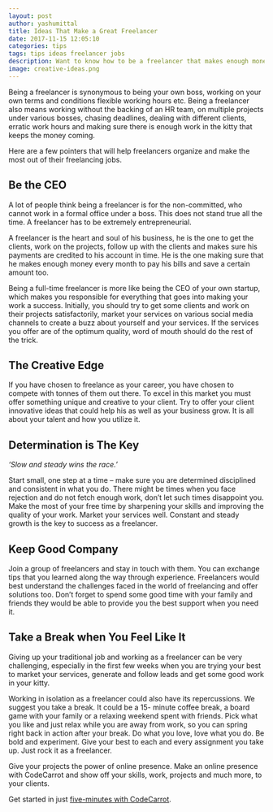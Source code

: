 ```yaml
---
layout: post
author: yashumittal
title: Ideas That Make a Great Freelancer
date: 2017-11-15 12:05:10
categories: tips
tags: tips ideas freelancer jobs
description: Want to know how to be a freelancer that makes enough money? Here are a few pointers that will help you make the most of a freelance job.
image: creative-ideas.png
---
```


Being a freelancer is synonymous to being your own boss, working on your own terms and conditions flexible working hours etc. Being a freelancer also means working without the backing of an HR team, on multiple projects under various bosses, chasing deadlines, dealing with different clients, erratic work hours and making sure there is enough work in the kitty that keeps the money coming.

Here are a few pointers that will help freelancers organize and make the most out of their freelancing jobs.

## Be the CEO

A lot of people think being a freelancer is for the non-committed, who cannot work in a formal office under a boss. This does not stand true all the time. A freelancer has to be extremely entrepreneurial.

A freelancer is the heart and soul of his business, he is the one to get the clients, work on the projects, follow up with the clients and makes sure his payments are credited to his account in time. He is the one making sure that he makes enough money every month to pay his bills and save a certain amount too.

Being a full-time freelancer is more like being the CEO of your own startup, which makes you responsible for everything that goes into making your work a success. Initially, you should try to get some clients and work on their projects satisfactorily, market your services on various social media channels to create a buzz about yourself and your services. If the services you offer are of the optimum quality, word of mouth should do the rest of the trick.

## The Creative Edge

If you have chosen to freelance as your career, you have chosen to compete with tonnes of them out there. To excel in this market you must offer something unique and creative to your client. Try to offer your client innovative ideas that could help his as well as your business grow. It is all about your talent and how you utilize it.

## Determination is The Key

*‘Slow and steady wins the race.’*

Start small, one step at a time – make sure you are determined disciplined and consistent in what you do. There might be times when you face rejection and do not fetch enough work, don’t let such times disappoint you. Make the most of your free time by sharpening your skills and improving the quality of your work. Market your services well. Constant and steady growth is the key to success as a freelancer.

## Keep Good Company

Join a group of freelancers and stay in touch with them. You can exchange tips that you learned along the way through experience. Freelancers would best understand the challenges faced in the world of freelancing and offer solutions too. Don’t forget to spend some good time with your family and friends they would be able to provide you the best support when you need it.

## Take a Break when You Feel Like It

Giving up your traditional job and working as a freelancer can be very challenging, especially in the first few weeks when you are trying your best to market your services, generate and follow leads and get some good work in your kitty.

Working in isolation as a freelancer could also have its repercussions. We suggest you take a break. It could be a 15- minute coffee break, a board game with your family or a relaxing weekend spent with friends. Pick what you like and just relax while you are away from work, so you can spring right back in action after your break.
Do what you love, love what you do. Be bold and experiment. Give your best to each and every assignment you take up. Just rock it as a freelancer.

Give your projects the power of online presence. Make an online presence with CodeCarrot and show off your skills, work, projects and much more, to your clients.

Get started in just [five-minutes with CodeCarrot](//www.codecarrot.net).